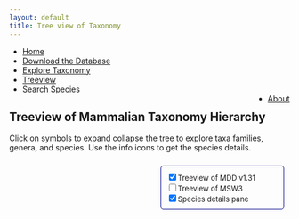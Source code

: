 ```yaml
---
layout: default
title: Tree view of Taxonomy
---
```

<script src="https://ajax.googleapis.com/ajax/libs/jquery/1.11.3/jquery.min.js"></script> 
<script type="text/javascript" src="js/papaparse.min.js"></script>
<script src="js/filter.js"></script>
<script src="js/mammals.js"></script>
<script>document.addEventListener("DOMContentLoaded", createMDDOrderList())</script>
<style>
.interactive ul {
    list-style: none;
    padding-left: 20px;
}
.interactive li {
    text-align: left;
}
.subspecies {
   padding-left: 15px;
}
#content > div {
   float:left;
   width:48%;
}
#centred {
  position: fixed;
  top: 50%;
  left: 50%;
  transform: translate(-50%, -50%);
}
#content-details {
  position: absolute;
  top: 100px;
  left: 50%;
  width: 45%;
}
</style>
<ul class="header-ul">
<li><a href="/index.html">Home</a></li>
<li><a href="assets/data/MDD.zip">Download the Database</a></li>
<li><a href="taxa.html">Explore Taxonomy</a></li>
<li><a href="tree.html">Treeview</a></li>
<li><a href="explore.html">Search Species</a></li>
<li style="float:right"><a href="about.html">About</a></li>
</ul>
<p>
    <h2>
    Treeview of Mammalian Taxonomy Hierarchy
    </h2>
    Click on symbols to expand collapse the tree to explore taxa families, genera, and species. Use the info icons to get the species details.
</p>
<div style="float:right;font-size:small;text-align:left;width:200px;padding:10px;margin:10px;border:1px solid #000088;border-radius:5px";>
                 <input id="check-MDD"     type="checkbox" name="load" onchange="onChangeOrderList(event)" checked >Treeview of MDD v1.31
            <br/><input id="check-MSW3"    type="checkbox" name="load" onchange="onChangeOrderList(event)"         >Treeview of MSW3
            <br/><input id="check-details" type="checkbox" name="load" onchange="onChangeOrderList(event)" checked >Species details pane
</div> 
<div style="clear:both;"></div>
<div id="content-details" > <!-- used by fillSpeciesInfo() --> </div>
<div id="content">
   <div id="content-MDD" class="interactive"></div>
   <div id="content-MSW3" class="interactive"></div>
</div>

